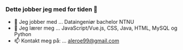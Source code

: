 ### Dette jobber jeg med for tiden 👋

- 🔭 Jeg jobber med ... Dataingeniør bachelor NTNU
- 🌱 Jeg lærer meg ... JavaScript/Vue.js, CSS, Java, HTML, MySQL og Python 
- 📫 Kontakt meg på: ... aleroe99@gmail.com

